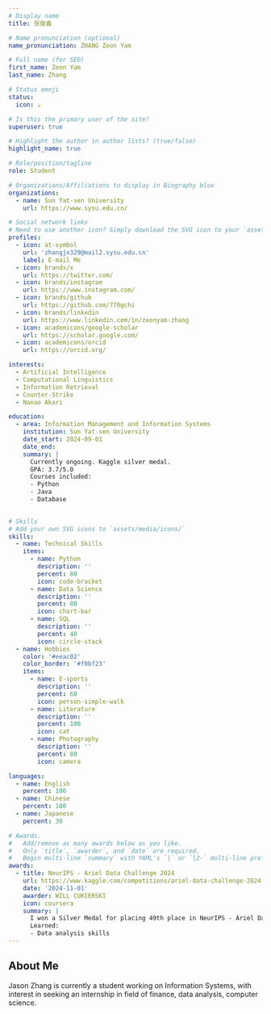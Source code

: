 ```yaml
---
# Display name
title: 张俊鑫

# Name pronunciation (optional)
name_pronunciation: ZHANG Zeon Yam 

# Full name (for SEO)
first_name: Zeon Yam
last_name: Zhang

# Status emoji
status: 
  icon: ☕️

# Is this the primary user of the site?
superuser: true

# Highlight the author in author lists? (true/false)
highlight_name: true

# Role/position/tagline
role: Student

# Organizations/Affiliations to display in Biography blox
organizations:
  - name: Sun Yat-sen University
    url: https://www.sysu.edu.cn/

# Social network links
# Need to use another icon? Simply download the SVG icon to your `assets/media/icons/` folder.
profiles:
  - icon: at-symbol
    url: 'zhangjx329@mail2.sysu.edu.cn'
    label: E-mail Me
  - icon: brands/x
    url: https://twitter.com/
  - icon: brands/instagram
    url: https://www.instagram.com/
  - icon: brands/github
    url: https://github.com/770gchi
  - icon: brands/linkedin
    url: https://www.linkedin.com/in/zeonyam-zhang
  - icon: academicons/google-scholar
    url: https://scholar.google.com/
  - icon: academicons/orcid
    url: https://orcid.org/

interests:
  - Artificial Intelligence
  - Computational Linguistics
  - Information Retrieval
  - Counter-Strike
  - Nanao Akari

education:
  - area: Information Management and Information Systems
    institution: Sun Yat-sen University
    date_start: 2024-09-01
    date_end: 
    summary: |
      Currently ongoing. Kaggle silver medal.
      GPA: 3.7/5.0
      Courses included:
      - Python
      - Java
      - Database

      
# Skills
# Add your own SVG icons to `assets/media/icons/`
skills:
  - name: Technical Skills
    items:
      - name: Python
        description: ''
        percent: 80
        icon: code-bracket
      - name: Data Science
        description: ''
        percent: 80
        icon: chart-bar
      - name: SQL
        description: ''
        percent: 40
        icon: circle-stack
  - name: Hobbies
    color: '#eeac02'
    color_border: '#f0bf23'
    items:
      - name: E-sports
        description: ''
        percent: 60
        icon: person-simple-walk
      - name: Literature
        description: ''
        percent: 100
        icon: cat
      - name: Photography
        description: ''
        percent: 80
        icon: camera

languages:
  - name: English
    percent: 100
  - name: Chinese
    percent: 100
  - name: Japanese
    percent: 30

# Awards.
#   Add/remove as many awards below as you like.
#   Only `title`, `awarder`, and `date` are required.
#   Begin multi-line `summary` with YAML's `|` or `|2-` multi-line prefix and indent 2 spaces below.
awards:
  - title: NeurIPS - Ariel Data Challenge 2024
    url: https://www.kaggle.com/competitions/ariel-data-challenge-2024
    date: '2024-11-01'
    awarder: WILL CUKIERSKI
    icon: coursera
    summary: |
      I won a Silver Medal for placing 49th place in NeurIPS - Ariel Data Challenge 2024.
      Learned:
      - Data analysis skills
---
```


## About Me

Jason Zhang is currently a student working on Information Systems, with interest in seeking an internship in field of finance, data analysis, computer science.


